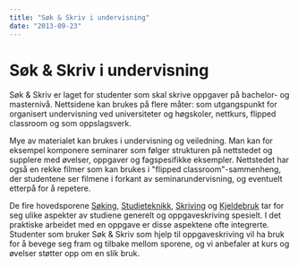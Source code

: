 ```yaml
---
title: "Søk & Skriv i undervisning"
date: "2013-09-23"
---
```


# Søk & Skriv i undervisning

Søk & Skriv er laget for studenter som skal skrive oppgaver på bachelor- og masternivå. Nettsidene kan brukes på flere måter: som utgangspunkt for organisert undervisning ved universiteter og høgskoler, nettkurs, flipped classroom og som oppslagsverk.

Mye av materialet kan brukes i undervisning og veiledning. Man kan for eksempel komponere seminarer som følger strukturen på nettstedet og supplere med øvelser, oppgaver og fagspesifikke eksempler. Nettstedet har også en rekke filmer som kan brukes i "flipped classroom"-sammenheng, der studentene ser filmene i forkant av seminarundervisning, og eventuelt etterpå for å repetere. 

De fire hovedsporene [Søking](/soking/), [Studieteknikk](/studieteknikk/), [Skriving](/skriving/) og [Kjeldebruk](/kjeldebruk/) tar for seg ulike aspekter av studiene generelt og oppgaveskriving spesielt. I det praktiske arbeidet med en oppgave er disse aspektene ofte integrerte. Studenter som bruker Søk & Skriv som hjelp til oppgaveskriving vil ha bruk for å bevege seg fram og tilbake mellom sporene, og vi anbefaler at kurs og øvelser støtter opp om en slik bruk.




